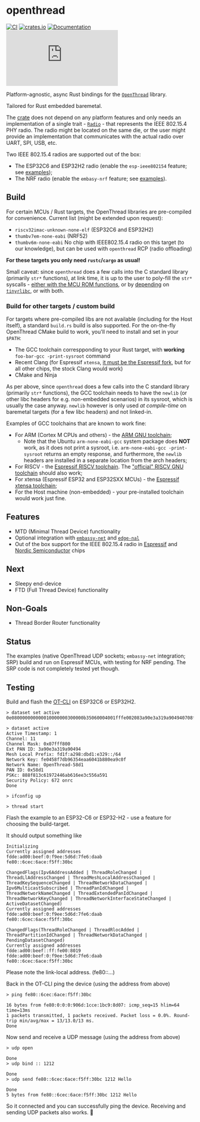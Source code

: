 # openthread

[![CI](https://github.com/ivmarkov/esp-openthread/actions/workflows/ci.yml/badge.svg)](https://github.com/ivmarkov/esp-openthread/actions/workflows/ci.yml)
[![crates.io](https://img.shields.io/crates/v/esp-openthread.svg)](https://crates.io/crates/esp-openthread)
[![Documentation](https://img.shields.io/badge/docs-esp--rs-brightgreen)](https://ivmarkov.github.io/ivmarkov/esp-openthread/index.html)
[![Matrix](https://img.shields.io/matrix/ivmarkov:matrix.org?label=join%20matrix&color=BEC5C9&logo=matrix)](https://matrix.to/#/#esp-rs:matrix.org)

Platform-agnostic, async Rust bindings for the [`OpenThread`](https://openthread.io/) library.

Tailored for Rust embedded baremetal.

The [crate](openthread) does not depend on any platform features and only needs an implementation of a single trait - [`Radio`](openthread/src/radio.rs) - that represents the IEEE 802.15.4 PHY radio. 
The radio might be located on the same die, or the user might provide an implementation that communicates with the actual radio over UART, SPI, USB, etc.

Two IEEE 802.15.4 radios are supported out of the box:
- The ESP32C6 and ESP32H2 radio (enable the `esp-ieee802154` feature; see [examples](examples/esp));
- The NRF radio (enable the `embasy-nrf` feature; see [examples](examples/nrf)).

## Build

For certain MCUs / Rust targets, the OpenThread libraries are pre-compiled for convenience.
Current list (might be extended upon request):
- `riscv32imac-unknown-none-elf` (ESP32C6 and ESP32H2)
- `thumbv7em-none-eabi` (NRF52)
- `thumbv6m-none-eabi` No chip with IEEE802.15.4 radio on this target (to our knowledge), but can be used with `openthread` RCP (radio offloading)

**For these targets you only need `rustc`/`cargo` as usual!**

Small caveat: since `openthread` does a few calls into the C standard library (primarily `str*` functions), at link time, it is up to the user to poly-fill the `str*` syscalls - [either with the MCU ROM functions](examples/esp/.cargo/config.toml), or by [depending](examples/nrf/Cargo.toml) on [`tinyrlibc`](https://github.com/rust-embedded-community/tinyrlibc), or with both.

### Build for other targets / custom build

For targets where pre-compiled libs are not available (including for the Host itself), a standard `build.rs` build is also supported.
For the on-the-fly OpenThread CMake build to work, you'll need to install and set in your `$PATH`:
- The GCC toolchain correspponding to your Rust target, with **working** `foo-bar-gcc -print-sysroot` command
- Recent Clang (for Espressif `xtensa`, [it must be the Espressif fork](https://crates.io/crates/espup), but for all other chips, the stock Clang would work)
- CMake and Ninja

As per above, since `openthread` does a few calls into the C standard library (primarily `str*` functions), the GCC toolchain needs to have the `newlib` (or other libc headers for e.g. non-embedded scenarios) in its sysroot, which is usually the case anyway. `newlib` however is only used _at compile-time_ on baremetal targets (for a few libc headers) and not linked-in.

Examples of GCC toolchains that are known to work fine:
- For ARM (Cortex M CPUs and others) - the [ARM GNU toolchain](https://developer.arm.com/Tools%20and%20Software/GNU%20Toolchain);
  - Note that the Ubuntu `arm-none-eabi-gcc` system package does **NOT** work, as it does not print a sysroot, i.e. `arm-none-eabi-gcc -print-sysroot` returns an empty response, and furthermore, the `newlib` headers are installed in a separate location from the arch headers;
- For RISCV - the [Espressif RISCV toolchain](https://github.com/espressif/crosstool-NG/releases). The ["official" RISCV GNU toolchain](https://github.com/riscv-collab/riscv-gnu-toolchain) should also work;
- For xtensa (Espressif ESP32 and ESP32SXX MCUs) - the [Espressif xtensa toolchain](https://github.com/espressif/crosstool-NG/releases);
- For the Host machine (non-embedded) - your pre-installed toolchain would work just fine.

## Features

- MTD (Minimal Thread Device) functionality
- Optional integration with [`embassy-net`]() and [`edge-nal`]()
- Out of the box support for the IEEE 802.15.4 radio in [Espressif](openthread/src/esp.rs) and [Nordic Semiconductor](openthread/src/nrf.rs) chips

## Next

- Sleepy end-device
- FTD (Full Thread Device) functionality

## Non-Goals

- Thread Border Router functionality

## Status

The examples (native OpenThread UDP sockets; `embassy-net` integration; SRP) build and run on Espressif MCUs, with testing for NRF pending.
The SRP code is not completely tested yet though.

## Testing

Build and flash the [OT-CLI](https://github.com/espressif/esp-idf/tree/master/examples/openthread/ot_cli) on ESP32C6 or ESP32H2.

```
> dataset set active 0e080000000000010000000300000b35060004001fffe002083a90e3a319a904940708fd1fa298dbd1e3290510fe0458f7db96354eaa6041b880ea9c0f030f4f70656e5468726561642d35386431010258d10410888f813c61972446ab616ee3c556a5910c0402a0f7f8

> dataset active
Active Timestamp: 1
Channel: 11
Channel Mask: 0x07fff800
Ext PAN ID: 3a90e3a319a90494
Mesh Local Prefix: fd1f:a298:dbd1:e329::/64
Network Key: fe0458f7db96354eaa6041b880ea9c0f
Network Name: OpenThread-58d1
PAN ID: 0x58d1
PSKc: 888f813c61972446ab616ee3c556a591
Security Policy: 672 onrc
Done

> ifconfig up

> thread start

```

Flash the example to an ESP32-C6 or ESP32-H2 - use a feature for choosing the build-target.

It should output something like
```
Initializing
Currently assigned addresses
fdde:ad00:beef:0:f9ee:5d6d:7fe6:daab
fe80::6cec:6ace:f5ff:30bc

ChangedFlags(Ipv6AddressAdded | ThreadRoleChanged | ThreadLlAddressChanged | ThreadMeshLocalAddressChanged | ThreadKeySequenceChanged | ThreadNetworkDataChanged | Ipv6MulticastSubscribed | ThreadPanIdChanged | ThreadNetworkNameChanged | ThreadExtendedPanIdChanged | ThreadNetworkKeyChanged | ThreadNetworkInterfaceStateChanged | ActiveDatasetChanged)
Currently assigned addresses
fdde:ad00:beef:0:f9ee:5d6d:7fe6:daab
fe80::6cec:6ace:f5ff:30bc

ChangedFlags(ThreadRoleChanged | ThreadRlocAdded | ThreadPartitionIdChanged | ThreadNetworkDataChanged | PendingDatasetChanged)
Currently assigned addresses
fdde:ad00:beef::ff:fe00:8019
fdde:ad00:beef:0:f9ee:5d6d:7fe6:daab
fe80::6cec:6ace:f5ff:30bc
```

Please note the link-local address. (fe80::...)

Back in the OT-CLI ping the device (using the address from above)
```
> ping fe80::6cec:6ace:f5ff:30bc

16 bytes from fe80:0:0:0:906d:1cce:1bc9:8d07: icmp_seq=15 hlim=64 time=13ms
1 packets transmitted, 1 packets received. Packet loss = 0.0%. Round-trip min/avg/max = 13/13.0/13 ms.
Done
```

Now send and receive a UDP message (using the address from above)
```
> udp open

Done
> udp bind :: 1212

Done
> udp send fe80::6cec:6ace:f5ff:30bc 1212 Hello

Done
5 bytes from fe80::6cec:6ace:f5ff:30bc 1212 Hello
```

So it connected and you can successfully ping the device. Receiving and sending UDP packets also works. 🎉
